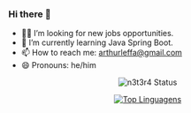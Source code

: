 ### Hi there 👋

- 👨‍💻 I’m looking for new jobs opportunities.
- 🌱 I’m currently learning Java Spring Boot.
- 📫 How to reach me: arthurleffa@gmail.com
- 😄 Pronouns: he/him

<div align="center"> 

![n3t3r4 Status](https://github-readme-stats.vercel.app/api?username=n3t3r4&show_icons=true&theme=dark)

[![Top Linguagens](https://github-readme-stats.vercel.app/api/top-langs/?username=n3t3r4&layout=compact&theme=dark)](https://github.com/n3t3r4/github-readme-stats)
</div>
